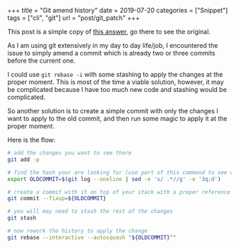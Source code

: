 +++
title = "Git amend history"
date = 2019-07-20
categories = ["Snippet"]
tags = ["cli", "git"]
url = "post/git_patch"
+++

This post is a simple copy of [this answer](https://stackoverflow.com/questions/2719579/how-to-add-a-changed-file-to-an-older-not-last-commit-in-git#answer-27721031),
go there to see the original.

As I am using git extensively in my day to day life/job, I encountered the issue
to simply amend a commit which is already two or three commits before the current one.

I could use `git rebase -i` with some stashing to apply the changes at the proper
moment. This is most of the time a viable solution, however, it may be complicated
because I have too much new code and stashing would be complicated.

So another solution is to create a simple commit with only the changes I want
to apply to the old commit, and then run some magic to apply it at the proper
moment.

Here is the flow:

```bash
# add the changes you want to see there
git add -p

# find the hash your are looking for (use part of this command to see what happens)
export OLDCOMMIT=$(git log --oneline | sed -e 's/ .*//g' -e '3q;d')

# create a commit with it on top of your stack with a proper reference
git commit --fixup=${OLDCOMMIT}

# you will may need to stash the rest of the changes
git stash

# now rework the history to apply the change
git rebase --interactive --autosquash "${OLDCOMMIT}^"
```
